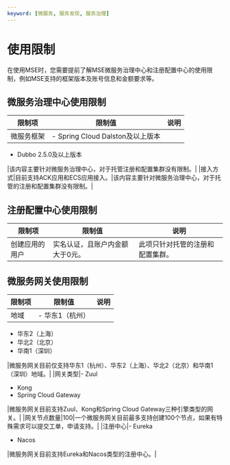 ```yaml
---
keyword: [微服务, 服务发现, 服务治理]
---
```


# 使用限制

在使用MSE时，您需要提前了解MSE微服务治理中心和注册配置中心的使用限制，例如MSE支持的框架版本及账号信息和金额要求等。

## 微服务治理中心使用限制

|限制项|限制值|说明|
|---|---|--|
|微服务框架|-   Spring Cloud Dalston及以上版本
-   Dubbo 2.5.0及以上版本

|该内容主要针对微服务治理中心，对于托管注册和配置集群没有限制。|
|接入方式|目前支持ACK应用和ECS应用接入。|该内容主要针对微服务治理中心，对于托管的注册和配置集群没有限制。|

## 注册配置中心使用限制

|限制项|限制值|说明|
|---|---|--|
|创建应用的用户|实名认证，且账户内金额大于0元。|此项只针对托管的注册和配置集群。|

## 微服务网关使用限制

|限制项|限制值|说明|
|---|---|--|
|地域|-   华东1（杭州）
-   华东2（上海）
-   华北2（北京）
-   华南1（深圳）

|微服务网关目前仅支持华东1（杭州）、华东2（上海）、华北2（北京）和华南1（深圳）地域。|
|网关类型|-   Zuul
-   Kong
-   Spring Cloud Gateway

|微服务网关目前支持Zuul、Kong和Spring Cloud Gateway三种引擎类型的网关。|
|网关节点数量|100|一个微服务网关目前最多支持创建100个节点，如果有特殊需求可以提交工单，申请支持。|
|注册中心|-   Eureka
-   Nacos

|微服务网关目前支持Eureka和Nacos类型的注册中心。|

